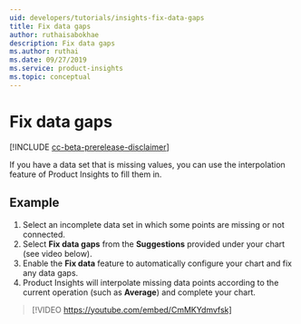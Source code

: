 ```yaml
---
uid: developers/tutorials/insights-fix-data-gaps
title: Fix data gaps
author: ruthaisabokhae
description: Fix data gaps
ms.author: ruthai
ms.date: 09/27/2019
ms.service: product-insights
ms.topic: conceptual
---
```

# Fix data gaps
[!INCLUDE [cc-beta-prerelease-disclaimer]( includes/cc-beta-prerelease-disclaimer.md)]

If you have a data set that is missing values, you can use the interpolation feature of Product Insights to fill them in.

## Example

1. Select an incomplete data set in which some points are missing or not connected.
2. Select **Fix data gaps** from the **Suggestions** provided under your chart (see video below).  
3. Enable the **Fix data** feature to automatically configure your chart and fix any data gaps.
4. Product Insights will interpolate missing data points according to the current operation (such as **Average**) and complete your chart.

>[!VIDEO https://youtube.com/embed/CmMKYdmvfsk]




